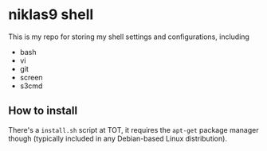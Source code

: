 # niklas9 shell

This is my repo for storing my shell settings and configurations, including

  * bash
  * vi
  * git
  * screen
  * s3cmd

## How to install
There's a `install.sh` script at TOT, it requires the `apt-get` package manager
though (typically included in any Debian-based Linux distribution).
